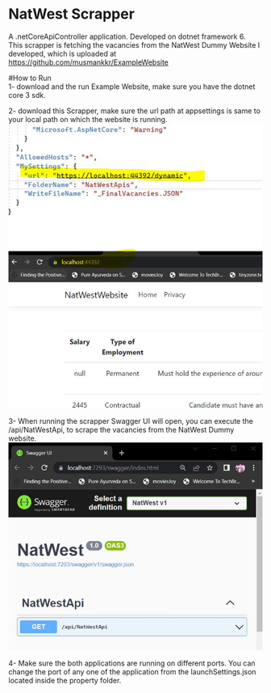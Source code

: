 # NatWest Scrapper
A .netCoreApiController application. Developed on dotnet framework 6.  
This scrapper is fetching the vacancies from the NatWest Dummy Website I developed, which is uploaded at https://github.com/musmankkr/ExampleWebsite  

#How to Run    
1- download and the run Example Website, make sure you have the dotnet core 3 sdk.   


2- download this Scrapper, make sure the url path at appsettings is same to your local path on which the website is running.
![alt text](https://github.com/musmankkr/NatWestScrapper/blob/master/Capture.JPG?raw=true)     
![alt text](https://github.com/musmankkr/NatWestScrapper/blob/master/Capture2.JPG?raw=true)        


3- When running the scrapper Swagger UI will open, you can execute the /api/NatWestApi, to scrape the vacancies from the NatWest Dummy website.
![alt text](https://github.com/musmankkr/NatWestScrapper/blob/master/Capture3.JPG?raw=true)     


4- Make sure the both applications are running on different ports. You can change the port of any one of the application from the launchSettings.json located inside the property folder.
